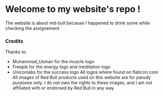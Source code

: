 # Welcome to my website's repo !
The website is about red-bull because I happened to drink some while checking the assignement

### Credits
Thanks to:
- Muhammad_Usman for the muscle logo
- Freepik for the energy logo and meditation logo
- Uniconlabs for the success logo
All logos where found on flaticon.com
All images of Red Bull products used on this website are for parody purposes only. I do not own the rights to these images, and I am not affiliated with or endorsed by Red Bull in any way.
